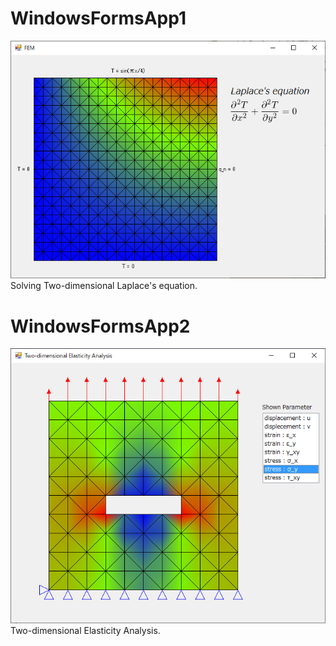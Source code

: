 # WindowsFormsApp1
 ![](doc/FEM.png)<br>
Solving Two-dimensional Laplace's equation.<br>

# WindowsFormsApp2
![](doc/ElasticityAnalysis.png)<br>
Two-dimensional Elasticity Analysis.<br>
 
